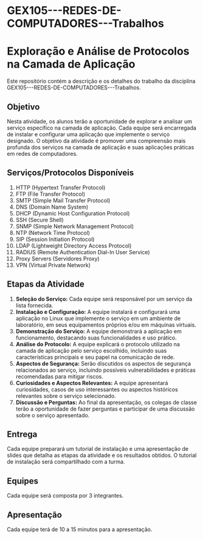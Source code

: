 # GEX105---REDES-DE-COMPUTADORES---Trabalhos
# Exploração e Análise de Protocolos na Camada de Aplicação 

Este repositório contém a descrição e os detalhes do trabalho da disciplina GEX105---REDES-DE-COMPUTADORES---Trabalhos.

## Objetivo

Nesta atividade, os alunos terão a oportunidade de explorar e analisar um serviço específico na camada de aplicação. Cada equipe será encarregada de instalar e configurar uma aplicação que implemente o serviço designado. O objetivo da atividade é promover uma compreensão mais profunda dos serviços na camada de aplicação e suas aplicações práticas em redes de computadores.

## Serviços/Protocolos Disponíveis

1. HTTP (Hypertext Transfer Protocol)
2. FTP (File Transfer Protocol)
3. SMTP (Simple Mail Transfer Protocol)
4. DNS (Domain Name System)
5. DHCP (Dynamic Host Configuration Protocol)
6. SSH (Secure Shell)
7. SNMP (Simple Network Management Protocol)
8. NTP (Network Time Protocol)
9. SIP (Session Initiation Protocol)
10. LDAP (Lightweight Directory Access Protocol)
11. RADIUS (Remote Authentication Dial-In User Service)
12. Proxy Servers (Servidores Proxy)
13. VPN (Virtual Private Network)

## Etapas da Atividade

1. **Seleção do Serviço:** Cada equipe será responsável por um serviço da lista fornecida.
2. **Instalação e Configuração:** A equipe instalará e configurará uma aplicação no Linux que implemente o serviço em um ambiente de laboratório, em seus equipamentos próprios e/ou em máquinas virtuais.
3. **Demonstração do Serviço:** A equipe demonstrará a aplicação em funcionamento, destacando suas funcionalidades e uso prático.
4. **Análise do Protocolo:** A equipe explicará o protocolo utilizado na camada de aplicação pelo serviço escolhido, incluindo suas características principais e seu papel na comunicação de rede.
5. **Aspectos de Segurança:** Serão discutidos os aspectos de segurança relacionados ao serviço, incluindo possíveis vulnerabilidades e práticas recomendadas para mitigar riscos.
6. **Curiosidades e Aspectos Relevantes:** A equipe apresentará curiosidades, casos de uso interessantes ou aspectos históricos relevantes sobre o serviço selecionado.
7. **Discussão e Perguntas:** Ao final da apresentação, os colegas de classe terão a oportunidade de fazer perguntas e participar de uma discussão sobre o serviço apresentado.

## Entrega

Cada equipe preparará um tutorial de instalação e uma apresentação de slides que detalha as etapas da atividade e os resultados obtidos. O tutorial de instalação será compartilhado com a turma.

## Equipes

Cada equipe será composta por 3 integrantes.

## Apresentação

Cada equipe terá de 10 a 15 minutos para a apresentação.
